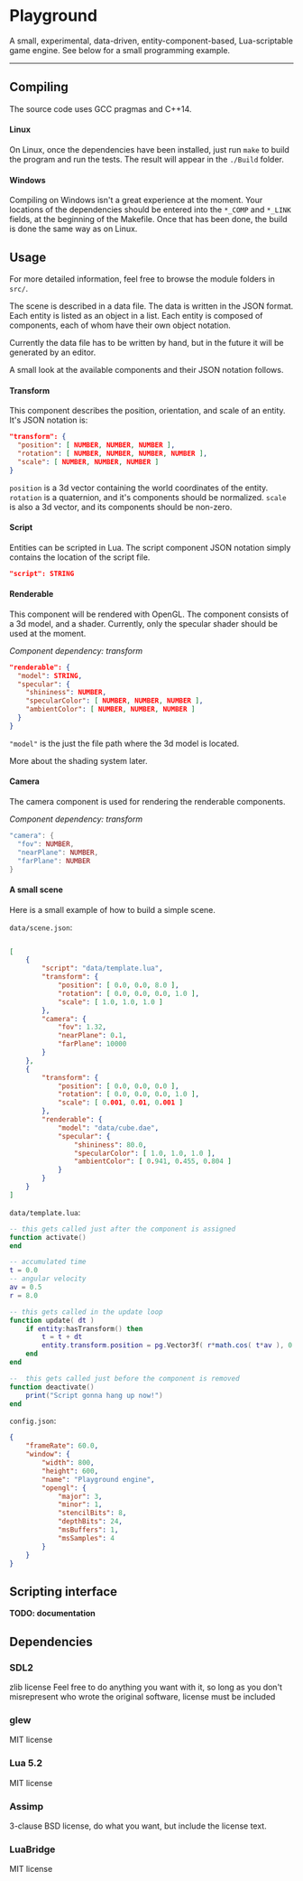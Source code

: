 # Playground

A small, experimental, data-driven, entity-component-based, Lua-scriptable game engine. See below for a small programming example.

----------

## Compiling

The source code uses GCC pragmas and C++14.

#### Linux

On Linux, once the dependencies have been installed, just run `make` to build the program and run the tests. The result will appear in the `./Build` folder.

#### Windows

Compiling on Windows isn't a great experience at the moment. Your locations of the dependencies should be entered into the `*_COMP` and `*_LINK` fields, at the beginning of the Makefile. Once that has been done, the build is done the same way as on Linux.

## Usage

For more detailed information, feel free to browse the module folders in `src/`.

The scene is described in a data file. The data is written in the JSON format. Each entity is listed as an object in a list. Each entity is composed of components, each of whom have their own object notation.

Currently the data file has to be written by hand, but in the future it will be generated by an editor.

A small look at the available components and their JSON notation follows.

#### Transform

This component describes the position, orientation, and scale of an entity. It's JSON notation is:

```json
"transform": {
  "position": [ NUMBER, NUMBER, NUMBER ],
  "rotation": [ NUMBER, NUMBER, NUMBER, NUMBER ],
  "scale": [ NUMBER, NUMBER, NUMBER ]
}
```

`position` is a 3d vector containing the world coordinates of the entity. `rotation` is a quaternion, and it's components should be normalized. `scale` is also a 3d vector, and its components should be non-zero.

#### Script

Entities can be scripted in Lua. The script component JSON notation simply contains the location of the script file.

```json
"script": STRING
```

#### Renderable

This component will be rendered with OpenGL. The component consists of a 3d model, and a shader. Currently, only the specular shader should be used at the moment.

*Component dependency: transform*

```json
"renderable": {
  "model": STRING,
  "specular": {	
    "shininess": NUMBER,
    "specularColor": [ NUMBER, NUMBER, NUMBER ],
    "ambientColor": [ NUMBER, NUMBER, NUMBER ]
  }
}

```

`"model"` is the just the file path where the 3d model is located.

More about the shading system later.

#### Camera

The camera component is used for rendering the renderable components.

*Component dependency: transform*

```lua
"camera": {
  "fov": NUMBER,
  "nearPlane": NUMBER,
  "farPlane": NUMBER 
}
```

#### A small scene

Here is a small example of how to build a simple scene.

`data/scene.json`:

```json

[
    {
        "script": "data/template.lua",
        "transform": {
            "position": [ 0.0, 0.0, 8.0 ],
            "rotation": [ 0.0, 0.0, 0.0, 1.0 ],
            "scale": [ 1.0, 1.0, 1.0 ]
        },
        "camera": {
            "fov": 1.32,
            "nearPlane": 0.1,
            "farPlane": 10000
        }
    },
    {
        "transform": {
            "position": [ 0.0, 0.0, 0.0 ],
            "rotation": [ 0.0, 0.0, 0.0, 1.0 ],
            "scale": [ 0.001, 0.01, 0.001 ]
        },
        "renderable": {
            "model": "data/cube.dae",
            "specular": {
                "shininess": 80.0,
                "specularColor": [ 1.0, 1.0, 1.0 ],
                "ambientColor": [ 0.941, 0.455, 0.804 ]
            }
        }
    }
]

```

`data/template.lua`:

```lua
-- this gets called just after the component is assigned
function activate()
end

-- accumulated time
t = 0.0
-- angular velocity
av = 0.5
r = 8.0

-- this gets called in the update loop
function update( dt )
    if entity:hasTransform() then
        t = t + dt
        entity.transform.position = pg.Vector3f( r*math.cos( t*av ), 0.0, r*math.sin( t*av ) )
    end
end

--  this gets called just before the component is removed
function deactivate()
    print("Script gonna hang up now!")
end
```

`config.json`:

```json
{
    "frameRate": 60.0,
    "window": {
        "width": 800,
        "height": 600,
        "name": "Playground engine",
        "opengl": {
            "major": 3,
            "minor": 1,
            "stencilBits": 8,
            "depthBits": 24,
            "msBuffers": 1,
            "msSamples": 4
        }
    }
}
```

## Scripting interface

**TODO: documentation**

## Dependencies
### SDL2
zlib license
Feel free to do anything you want with it, so long as you don't misrepresent who wrote the original software, license must be included
### glew
MIT license
### Lua 5.2
MIT license
### Assimp
3-clause BSD license, do what you want, but include the license text.
### LuaBridge
MIT license

